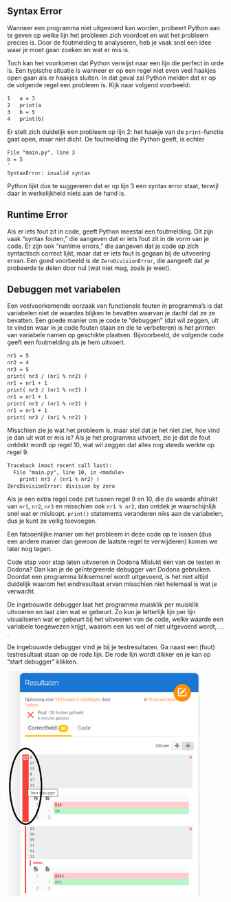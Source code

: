 ## Syntax Error
Wanneer een programma niet uitgevoerd kan worden, probeert Python aan te geven op welke lijn het probleem zich voordoet en wat het probleem precies is. Door de foutmelding te analyseren, heb je vaak snel een idee waar je moet gaan zoeken en wat er mis is.

Toch kan het voorkomen dat Python verwijst naar een lijn die perfect in orde is. Een typische situatie is wanneer er op een regel niet even veel haakjes open gaan als er haakjes sluiten. In dat geval zal Python melden dat er op de volgende regel een probleem is. Kijk naar volgend voorbeeld:

<pre><code>1   a = 3
2   print(a
3   b = 5
4   print(b)
</code></pre>

Er stelt zich duidelijk een probleem op lijn 2: het haakje van de <code>print</code>-functie gaat open, maar niet dicht. De foutmelding die Python geeft, is echter

<pre><code>File "main.py", line 3
b = 5
ˆ
SyntaxError: invalid syntax
</code></pre>

Python lijkt dus te suggereren dat er op lijn 3 een syntax error staat, terwijl daar in werkelijkheid niets aan de hand is.

## Runtime Error
Als er iets fout zit in code, geeft Python meestal een foutmelding. Dit zijn vaak “syntax fouten,” die aangeven dat er iets fout zit in de vorm van je code. Er zijn ook “runtime errors,” die aangeven dat je code op zich syntactisch correct lijkt, maar dat er iets fout is gegaan bij de uitvoering ervan. Een goed voorbeeld is de <code>ZeroDivisionError</code>, die aangeeft dat je probeerde te delen door nul (wat niet mag, zoals je weet).

## Debuggen met variabelen
Een veelvoorkomende oorzaak van functionele fouten in programma’s is dat variabelen niet de waardes blijken te bevatten waarvan je dacht dat ze ze bevatten. Een goede manier om je code te “debuggen” (dat wil zeggen, uit te vinden waar in je code fouten staan en die te verbeteren) is het printen van variabele namen op geschikte plaatsen. Bijvoorbeeld, de volgende code geeft een foutmelding als je hem uitvoert.

<pre><code>nr1 = 5
nr2 = 4
nr3 = 5
print( nr3 / (nr1 % nr2) )
nr1 = nr1 + 1
print( nr3 / (nr1 % nr2) )
nr1 = nr1 + 1
print( nr3 / (nr1 % nr2) )
nr1 = nr1 + 1
print( nr3 / (nr1 % nr2) )
</code></pre>

Misschien zie je wat het probleem is, maar stel dat je het niet ziet, hoe vind je dan uit wat er mis is? Als je het programma uitvoert, zie je dat de fout ontdekt wordt op regel 10, wat wil zeggen dat alles nog steeds werkte op regel 9.

<pre><code>Traceback (most recent call last):
  File "main.py", line 10, in &#60;module&#62;
    print( nr3 / (nr1 % nr2) )
ZeroDivisionError: division by zero
</code></pre>

Als je een extra regel code zet tussen regel 9 en 10, die de waarde afdrukt van <code>nr1</code>, <code>nr2</code>, <code>nr3</code> en misschien ook <code>nr1 % nr2</code>, dan ontdek je waarschijnlijk snel wat er misloopt. <code>print()</code> statements veranderen niks aan de variabelen, dus je kunt ze veilig toevoegen.

Een fatsoenlijke manier om het probleem in deze code op te lossen (dus een andere manier dan gewoon de laatste regel te verwijderen) komen we later nog tegen.

Code stap voor stap laten uitvoeren in Dodona
Mislukt één van de testen in Dodona? Dan kan je de geïntegreerde debugger van Dodona gebruiken. Doordat een programma bliksemsnel wordt uitgevoerd, is het niet altijd duidelijk waarom het eindresultaat ervan misschien niet helemaal is wat je verwacht.

De ingebouwde debugger laat het programma muisklik per muisklik uitvoeren en laat zien wat er gebeurt. Zo kun je letterlijk lijn per lijn visualiseren wat er gebeurt bij het uitvoeren van de code, welke waarde een variabele toegewezen krijgt, waarom een lus wel of niet uitgevoerd wordt, … .

De ingebouwde debugger vind je bij je testresultaten. Ga naast een (fout) testresultaat staan op de rode lijn. De rode lijn wordt dikker en je kan op “start debugger” klikken.

<img src="media/dodona_debuggen.png" align="center" width="450px" data-caption="Dodona: start debugger." />

